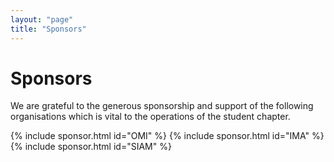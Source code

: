 ```yaml
---
layout: "page"
title: "Sponsors"
---
```


# Sponsors

We are grateful to the generous sponsorship and support of the following organisations which is vital to the operations of the student chapter.


{% include sponsor.html id="OMI" %}
{% include sponsor.html id="IMA" %}
{% include sponsor.html id="SIAM" %}
